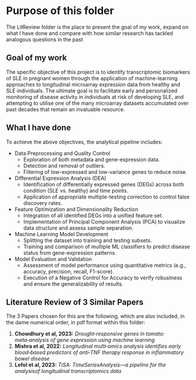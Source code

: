 # Purpose of this folder

The LitReview folder is the place to present the goal of my work, expand on what I have done and compare with how similar research has tackled analogous questions in the past

## Goal of my work
The specific objective of this project is to identify transcriptomic biomarkers of SLE in pregnant women through the application of machine-learning approaches to longitudinal microarray expression data from healthy and SLE individuals. The ultimate goal is to facilitate early and personalized monitoring of disease activity in individuals at risk of developing SLE, and attempting to utilise one of the many microarray datasets accumulated over past decades that remain an invaluable resource. 

## What I have done
To achieve the above objectives, the analytical pipeline includes:
* Data Preprocessing and Quality Control
  - Exploration of both metadata and gene-expression data.
  - Detection and removal of outliers.
  - Filtering of low-expressed and low-variance genes to reduce noise.
* Differential Expression Analysis (DEA)
  - Identification of differentially expressed genes (DEGs) across both condition (SLE vs. healthy) and time points.
  - Application of appropriate multiple-testing correction to control false discovery rates.
* Feature Optimization and Dimensionality Reduction
  - Integration of all identified DEGs into a unified feature set.
  - Implementation of Principal Component Analysis (PCA) to visualize data structure and assess sample separation.
* Machine Learning Model Development
  - Splitting the dataset into training and testing subsets.
  - Training and comparison of multiple ML classifiers to predict disease status from gene-expression patterns.
* Model Evaluation and Validation
  - Assessment of model performance using quantitative metrics (e.g., accuracy, precision, recall, F1-score).
  - Execution of a Negative Control for Accuracy to verify robustness and ensure the generalizability of results.

## Literature Review of 3 Similar Papers

The 3 Papers chosen for this are the following, which are also included, in the dame numerical order, in pdf format within this folder: 
1.	**Chowdhury et al, 2023:** *Drought‑responsive genes in tomato: meta‑analysis of gene expression using machine learning*
2.	**Mishra et al, 2022:** *Longitudinal multi‑omics analysis identifies early blood‑based predictors of anti‑TNF therapy response in inflammatory bowel disease*
3.	**Lefol et al, 2023:** *TiSA: TimeSeriesAnalysis––a pipeline for the analysisof longitudinal transcriptomics data*
